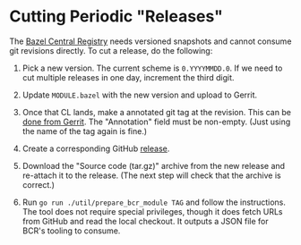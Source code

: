 # Cutting Periodic "Releases"

The [Bazel Central Registry](https://github.com/bazelbuild/bazel-central-registry)
needs versioned snapshots and cannot consume git revisions directly. To cut a
release, do the following:

1. Pick a new version. The current scheme is `0.YYYYMMDD.0`. If we need to cut
   multiple releases in one day, increment the third digit.

2. Update `MODULE.bazel` with the new version and upload to Gerrit.

3. Once that CL lands, make a annotated git tag at the revision. This can be
   [done from Gerrit](https://boringssl-review.googlesource.com/admin/repos/boringssl,tags).
   The "Annotation" field must be non-empty. (Just using the name of the tag
   again is fine.)

4. Create a corresponding GitHub [release](https://github.com/google/boringssl/releases/new).

5. Download the "Source code (tar.gz)" archive from the new release and
   re-attach it to the release. (The next step will check that the archive is
   correct.)

6. Run `go run ./util/prepare_bcr_module TAG` and follow the instructions. The
   tool does not require special privileges, though it does fetch URLs from
   GitHub and read the local checkout. It outputs a JSON file for BCR's tooling
   to consume.
